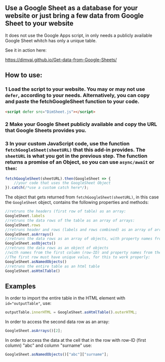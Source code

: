 
## Use a Google Sheet as a database for your website or just bring a few data from Google Sheet to your website
It does not use the Google Apps script, in only needs a publicly available Google Sheet whitch has only a unique table. 

See it in action here:

https://dimvai.github.io/Get-data-from-Google-Sheets/

## **How to use**:

### 1 **Load** the script to your website. You may or may not use `defer`, according to your needs. Alternatively, you can copy and paste the fetchGoogleSheet function to your code. 

```html
<script defer src="DimSheet.js"></script>
```
### 2 Make your Google Sheet **publicly available** and copy the **URL** that Google Sheets provides you.

### 3 In your custom JavaScript code, use the function `fetchGoogleSheet(sheetURL)` that this add-in provides. The `sheetURL` is what you got in the previous step. The function returns a promise of an Object, so you can use `async/await` or `then`:

```JavaScript
fetchGoogleSheet(sheetURL).then(GoogleSheet => {
    //your code that uses the GoogleSheet Object
}).catch(/*use a custom catch here*/);
```

The object that gets returned from `fetchGoogleSheet(sheetURL)`, in this case the `GoogleSheet` object, contains the following properties and methods:

```JavaScript
//retruns the headers (first row of table) as an array:
GoogleSheet.labels  
//retruns the data rows of the table as an array of arrays:   
GoogleSheet.rows
//retruns header and rows (labels and rows combined) as an array of arrays:            
GoogleSheet.asArrays()      
//retruns the data rows as an array of objects, with property names from the header row
GoogleSheet.asObjects()     
//retruns the data rows as an object of objects 
//with names from the first column (row-ID) and property names from the header row.
//The first row must have unique valus, for this to work properly:
GoogleSheet.asNamedObjects()
//retruns the entire table as an html table 
GoogleSheet.asHtmlTable()
```

## **Examples**
In order to import the entire table in the HTML element with `id="outputTable"`, use:
```JavaScript
outputTable.innerHTML = GoogleSheet.asHtmlTable().outerHTML;
```

In order to access the second data row as an array:
```JavaScript
GoogleSheet.asArrays()[2];
```

In order to access the data at the cell that in the row with row-ID (first column) "abc" and column "surname" use:
```JavaScript
GoogleSheet.asNamedObjects()["abc"]["surname"];
```
